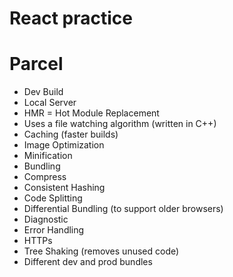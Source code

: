 # React practice

# Parcel
- Dev Build
- Local Server
- HMR = Hot Module Replacement
- Uses a file watching algorithm (written in C++)
- Caching (faster builds)
- Image Optimization
- Minification
- Bundling
- Compress
- Consistent Hashing
- Code Splitting
- Differential Bundling (to support older browsers)
- Diagnostic
- Error Handling
- HTTPs
- Tree Shaking (removes unused code)
- Different dev and prod bundles